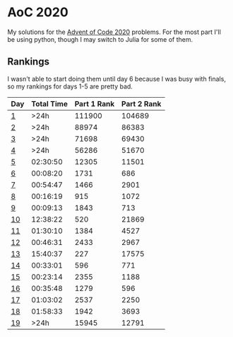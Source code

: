 # AoC 2020
My solutions for the [Advent of Code 2020](https://adventofcode.com/2020/) problems. For the most part I'll be using python, though I may switch to Julia for some of them.

## Rankings
I wasn't able to start doing them until day 6 because I was busy with finals, so my rankings for days 1-5 are pretty bad.

| Day                             | Total Time     | Part 1 Rank | Part 2 Rank | 
| ------------------------------- | -------------- | ----------- | ----------- | 
| [1](day01)                      | >24h           | 111900      | 104689      | 
| [2](day02)                      | >24h           | 88974       | 86383       | 
| [3](day03)                      | >24h           | 71698       | 69430       | 
| [4](day04)                      | >24h           | 56286       | 51670       | 
| [5](day05)                      | 02:30:50       | 12305       | 11501       | 
| [6](day06)                      | 00:08:20       | 1731        | 686         | 
| [7](day07)                      | 00:54:47       | 1466        | 2901        | 
| [8](day08)                      | 00:16:19       | 915         | 1072        | 
| [9](day09)                      | 00:09:13       | 1843        | 713         | 
| [10](day10)                     | 12:38:22       | 520         | 21869       | 
| [11](day11)                     | 01:30:10       | 1384        | 4527        | 
| [12](day12)                     | 00:46:31       | 2433        | 2967        | 
| [13](day13)                     | 15:40:37       | 227         | 17575       | 
| [14](day14)                     | 00:33:01       | 596         | 771         | 
| [15](day15)                     | 00:23:14       | 2355        | 1188        | 
| [16](day16)                     | 00:35:48       | 1279        | 596         | 
| [17](day17)                     | 01:03:02       | 2537        | 2250        | 
| [18](day18)                     | 01:58:33       | 1942        | 3693        | 
| [19](day19)                     | >24h           | 15945       | 12791       | 
